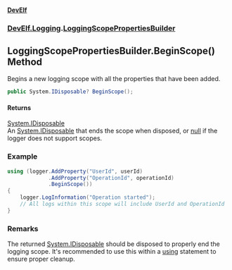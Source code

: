 #### [DevElf](README.md 'README')
### [DevElf\.Logging](DevElf.Logging.md 'DevElf\.Logging').[LoggingScopePropertiesBuilder](LoggingScopePropertiesBuilder.md 'DevElf\.Logging\.LoggingScopePropertiesBuilder')

## LoggingScopePropertiesBuilder\.BeginScope\(\) Method

Begins a new logging scope with all the properties that have been added\.

```csharp
public System.IDisposable? BeginScope();
```

#### Returns
[System\.IDisposable](https://learn.microsoft.com/en-us/dotnet/api/system.idisposable 'System\.IDisposable')  
An [System\.IDisposable](https://learn.microsoft.com/en-us/dotnet/api/system.idisposable 'System\.IDisposable') that ends the scope when disposed, or [null](https://docs.microsoft.com/en-us/dotnet/csharp/language-reference/keywords/null 'https://docs\.microsoft\.com/en\-us/dotnet/csharp/language\-reference/keywords/null')
if the logger does not support scopes\.

### Example

```csharp
using (logger.AddProperty("UserId", userId)
             .AddProperty("OperationId", operationId)
             .BeginScope())
{
    logger.LogInformation("Operation started");
    // All logs within this scope will include UserId and OperationId
}
```

### Remarks
The returned [System\.IDisposable](https://learn.microsoft.com/en-us/dotnet/api/system.idisposable 'System\.IDisposable') should be disposed to properly end the logging scope\.
It's recommended to use this within a [using](https://docs.microsoft.com/en-us/dotnet/csharp/language-reference/keywords/using 'https://docs\.microsoft\.com/en\-us/dotnet/csharp/language\-reference/keywords/using') statement to ensure proper cleanup\.